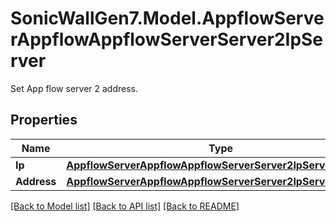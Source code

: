 # SonicWallGen7.Model.AppflowServerAppflowAppflowServerServer2IpServer
Set App flow server 2 address.

## Properties

Name | Type | Description | Notes
------------ | ------------- | ------------- | -------------
**Ip** | [**AppflowServerAppflowAppflowServerServer2IpServerIp**](AppflowServerAppflowAppflowServerServer2IpServerIp.md) |  | [optional] 
**Address** | [**AppflowServerAppflowAppflowServerServer2IpServerAddress**](AppflowServerAppflowAppflowServerServer2IpServerAddress.md) |  | [optional] 

[[Back to Model list]](../README.md#documentation-for-models) [[Back to API list]](../README.md#documentation-for-api-endpoints) [[Back to README]](../README.md)

